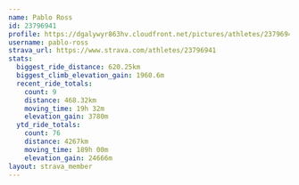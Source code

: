 ```yaml
---
name: Pablo Ross
id: 23796941
profile: https://dgalywyr863hv.cloudfront.net/pictures/athletes/23796941/14615399/1/large.jpg
username: pablo-ross
strava_url: https://www.strava.com/athletes/23796941
stats:
  biggest_ride_distance: 620.25km
  biggest_climb_elevation_gain: 1960.6m
  recent_ride_totals:
    count: 9
    distance: 468.32km
    moving_time: 19h 32m
    elevation_gain: 3780m
  ytd_ride_totals:
    count: 76
    distance: 4267km
    moving_time: 189h 00m
    elevation_gain: 24666m
layout: strava_member
--- 
```

